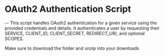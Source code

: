 # OAuth2 Authentication Script

-- This script handles OAuth2 authentication for a given service using the provided credentials and details. It authenticates a user by requesting their SERVICE, CLIENT_ID, CLIENT_SECRET, REDIRECT_URI, and optional SCOPES.

Make sure to download the folder and unzip into your downloads
